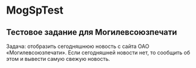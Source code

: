 # MogSpTest
## Тестовое задание для Могилевсоюзпечати

Задача: отобразить сегодняшнюю новость с сайта ОАО «Могилевсоюзпечати». Если сегодняшней новости нет, то сообщить об этом и вывести самую свежую новость.

